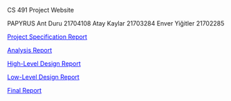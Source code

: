 CS 491 Project Website

PAPYRUS
Ant Duru 21704108
Atay Kaylar 21703284
Enver Yiğitler 21702285


<a href="https://github.com/antduru/CS491/raw/main/project_spec_ant_atay_enver%20(2).pdf" style="color:blue" id="raw-url" data-view-component="true" class="btn-sm btn BtnGroup-item">  Project Specification Report
</a>


<a href="https://github.com/antduru/CS491/raw/main/Analysis%20Report%20(1).pdf" style="color:blue" id="raw-url" data-view-component="true" class="btn-sm btn BtnGroup-item">  Analysis Report
</a>

<a href="https://github.com/antduru/CS491/raw/main/High-Level%20Design%20Report.pdf" style="color:blue" id="raw-url" data-view-component="true" class="btn-sm btn BtnGroup-item">  High-Level Design Report 
</a>

<a href="https://github.com/antduru/CS491/raw/main/Low-Level%20Design%20Report.pdf" style="color:blue" id="raw-url" data-view-component="true" class="btn-sm btn BtnGroup-item">  Low-Level Design Report 
</a>

<a href="https://github.com/antduru/CS491/raw/main/Final%20Report%20(1).pdf" style="color:blue" id="raw-url" data-view-component="true" class="btn-sm btn BtnGroup-item">  Final Report
</a>
